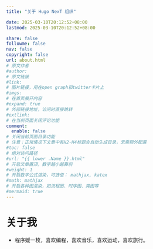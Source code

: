 ```yaml
---
title: "关于 Hugo NexT 组织"

date: 2025-03-10T20:12:52+08:00
lastmod: 2025-03-10T20:12:52+08:00

share: false
followme: false
nav: false
copyright: false
url: about.html
# 原文作者
#author:
# 原文链接
#link:
# 图片链接，用在open graph和twitter卡片上
#imgs:
# 在首页展开内容
#expand: true
# 外部链接地址，访问时直接跳转
#extlink:
# 在当前页面关闭评论功能
comment:
  enable: false
# 关闭当前页面目录功能
# 注意：正常情况下文章中有H2-H4标题会自动生成目录，无需额外配置
#toc: false
# 绝对访问路径
#url: "{{ lower .Name }}.html"
# 开启文章置顶，数字越小越靠前
#weight: 1
# 开启数学公式渲染，可选值： mathjax, katex
#math: mathjax
# 开启各种图渲染，如流程图、时序图、类图等
#mermaid: true
---
```


# 关于我

- 程序媛一枚，喜欢编程，喜欢音乐，喜欢运动，喜欢旅行。
